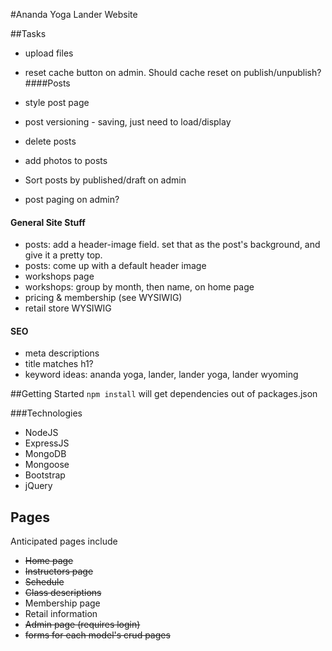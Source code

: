 #Ananda Yoga Lander Website

##Tasks

* upload files
* reset cache button on admin. Should cache reset on publish/unpublish?
####Posts

* style post page
* post versioning - saving, just need to load/display
* delete posts
* add photos to posts
* Sort posts by published/draft on admin
* post paging on admin?

#### General Site Stuff
* posts: add a header-image field. set that as the post's background, and give it a pretty top.
* posts: come up with a default header image
* workshops page
* workshops: group by month, then name, on home page
* pricing & membership (see WYSIWIG)
* retail store WYSIWIG

#### SEO

* meta descriptions
* title matches h1?
* keyword ideas: ananda yoga, lander, lander yoga, lander wyoming

##Getting Started
<code>npm install</code> will get dependencies out of packages.json

###Technologies
* NodeJS
* ExpressJS
* MongoDB
* Mongoose
* Bootstrap
* jQuery

## Pages
Anticipated pages include

* ~~Home page~~
* ~~Instructors page~~
* ~~Schedule~~
* ~~Class descriptions~~
* Membership page
* Retail information
* ~~Admin page (requires login)~~
* ~~forms for each model's crud pages~~
